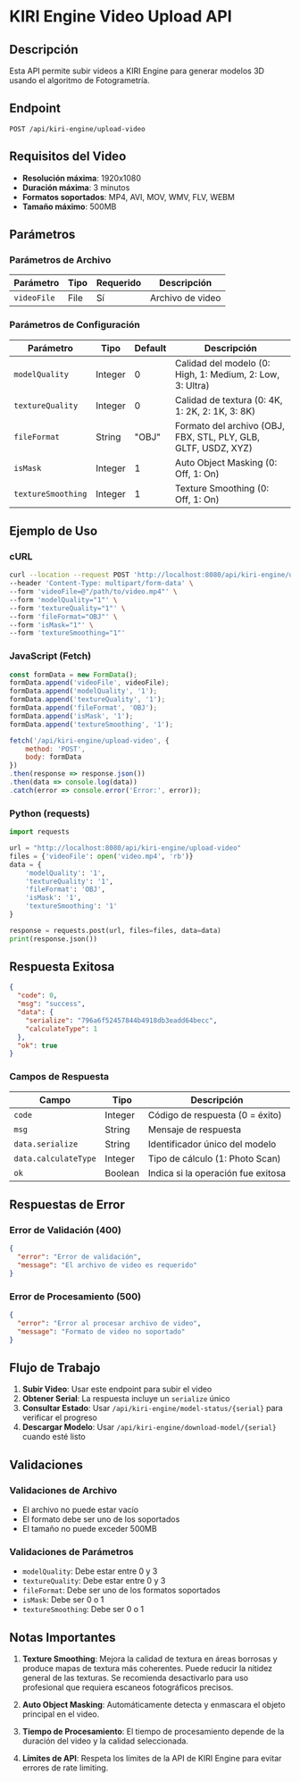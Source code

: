 # KIRI Engine Video Upload API

## Descripción
Esta API permite subir videos a KIRI Engine para generar modelos 3D usando el algoritmo de Fotogrametría.

## Endpoint
```
POST /api/kiri-engine/upload-video
```

## Requisitos del Video
- **Resolución máxima**: 1920x1080
- **Duración máxima**: 3 minutos
- **Formatos soportados**: MP4, AVI, MOV, WMV, FLV, WEBM
- **Tamaño máximo**: 500MB

## Parámetros

### Parámetros de Archivo
| Parámetro | Tipo | Requerido | Descripción |
|-----------|------|-----------|-------------|
| `videoFile` | File | Sí | Archivo de video |

### Parámetros de Configuración
| Parámetro | Tipo | Default | Descripción |
|-----------|------|---------|-------------|
| `modelQuality` | Integer | 0 | Calidad del modelo (0: High, 1: Medium, 2: Low, 3: Ultra) |
| `textureQuality` | Integer | 0 | Calidad de textura (0: 4K, 1: 2K, 2: 1K, 3: 8K) |
| `fileFormat` | String | "OBJ" | Formato del archivo (OBJ, FBX, STL, PLY, GLB, GLTF, USDZ, XYZ) |
| `isMask` | Integer | 1 | Auto Object Masking (0: Off, 1: On) |
| `textureSmoothing` | Integer | 1 | Texture Smoothing (0: Off, 1: On) |

## Ejemplo de Uso

### cURL
```bash
curl --location --request POST 'http://localhost:8080/api/kiri-engine/upload-video' \
--header 'Content-Type: multipart/form-data' \
--form 'videoFile=@"/path/to/video.mp4"' \
--form 'modelQuality="1"' \
--form 'textureQuality="1"' \
--form 'fileFormat="OBJ"' \
--form 'isMask="1"' \
--form 'textureSmoothing="1"'
```

### JavaScript (Fetch)
```javascript
const formData = new FormData();
formData.append('videoFile', videoFile);
formData.append('modelQuality', '1');
formData.append('textureQuality', '1');
formData.append('fileFormat', 'OBJ');
formData.append('isMask', '1');
formData.append('textureSmoothing', '1');

fetch('/api/kiri-engine/upload-video', {
    method: 'POST',
    body: formData
})
.then(response => response.json())
.then(data => console.log(data))
.catch(error => console.error('Error:', error));
```

### Python (requests)
```python
import requests

url = "http://localhost:8080/api/kiri-engine/upload-video"
files = {'videoFile': open('video.mp4', 'rb')}
data = {
    'modelQuality': '1',
    'textureQuality': '1',
    'fileFormat': 'OBJ',
    'isMask': '1',
    'textureSmoothing': '1'
}

response = requests.post(url, files=files, data=data)
print(response.json())
```

## Respuesta Exitosa

```json
{
  "code": 0,
  "msg": "success",
  "data": {
    "serialize": "796a6f52457844b4918db3eadd64becc",
    "calculateType": 1
  },
  "ok": true
}
```

### Campos de Respuesta
| Campo | Tipo | Descripción |
|-------|------|-------------|
| `code` | Integer | Código de respuesta (0 = éxito) |
| `msg` | String | Mensaje de respuesta |
| `data.serialize` | String | Identificador único del modelo |
| `data.calculateType` | Integer | Tipo de cálculo (1: Photo Scan) |
| `ok` | Boolean | Indica si la operación fue exitosa |

## Respuestas de Error

### Error de Validación (400)
```json
{
  "error": "Error de validación",
  "message": "El archivo de video es requerido"
}
```

### Error de Procesamiento (500)
```json
{
  "error": "Error al procesar archivo de video",
  "message": "Formato de video no soportado"
}
```

## Flujo de Trabajo

1. **Subir Video**: Usar este endpoint para subir el video
2. **Obtener Serial**: La respuesta incluye un `serialize` único
3. **Consultar Estado**: Usar `/api/kiri-engine/model-status/{serial}` para verificar el progreso
4. **Descargar Modelo**: Usar `/api/kiri-engine/download-model/{serial}` cuando esté listo

## Validaciones

### Validaciones de Archivo
- El archivo no puede estar vacío
- El formato debe ser uno de los soportados
- El tamaño no puede exceder 500MB

### Validaciones de Parámetros
- `modelQuality`: Debe estar entre 0 y 3
- `textureQuality`: Debe estar entre 0 y 3
- `fileFormat`: Debe ser uno de los formatos soportados
- `isMask`: Debe ser 0 o 1
- `textureSmoothing`: Debe ser 0 o 1

## Notas Importantes

1. **Texture Smoothing**: Mejora la calidad de textura en áreas borrosas y produce mapas de textura más coherentes. Puede reducir la nitidez general de las texturas. Se recomienda desactivarlo para uso profesional que requiera escaneos fotográficos precisos.

2. **Auto Object Masking**: Automáticamente detecta y enmascara el objeto principal en el video.

3. **Tiempo de Procesamiento**: El tiempo de procesamiento depende de la duración del video y la calidad seleccionada.

4. **Límites de API**: Respeta los límites de la API de KIRI Engine para evitar errores de rate limiting. 